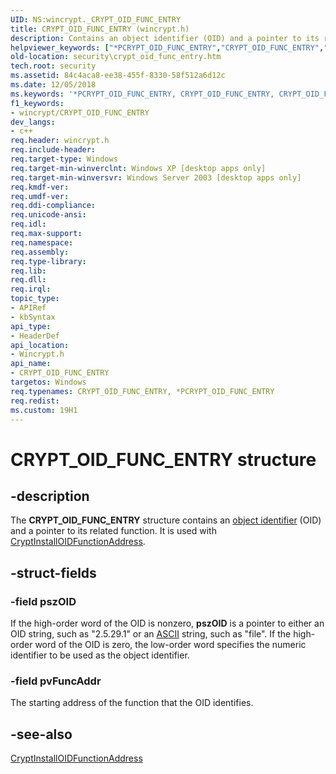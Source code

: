 ```yaml
---
UID: NS:wincrypt._CRYPT_OID_FUNC_ENTRY
title: CRYPT_OID_FUNC_ENTRY (wincrypt.h)
description: Contains an object identifier (OID) and a pointer to its related function.
helpviewer_keywords: ["*PCRYPT_OID_FUNC_ENTRY","CRYPT_OID_FUNC_ENTRY","CRYPT_OID_FUNC_ENTRY structure [Security]","PCRYPT_OID_FUNC_ENTRY","PCRYPT_OID_FUNC_ENTRY structure pointer [Security]","_crypto2_crypt_oid_func_entry","security.crypt_oid_func_entry","wincrypt/CRYPT_OID_FUNC_ENTRY","wincrypt/PCRYPT_OID_FUNC_ENTRY"]
old-location: security\crypt_oid_func_entry.htm
tech.root: security
ms.assetid: 84c4aca8-ee38-455f-8330-58f512a6d12c
ms.date: 12/05/2018
ms.keywords: '*PCRYPT_OID_FUNC_ENTRY, CRYPT_OID_FUNC_ENTRY, CRYPT_OID_FUNC_ENTRY structure [Security], PCRYPT_OID_FUNC_ENTRY, PCRYPT_OID_FUNC_ENTRY structure pointer [Security], _crypto2_crypt_oid_func_entry, security.crypt_oid_func_entry, wincrypt/CRYPT_OID_FUNC_ENTRY, wincrypt/PCRYPT_OID_FUNC_ENTRY'
f1_keywords:
- wincrypt/CRYPT_OID_FUNC_ENTRY
dev_langs:
- c++
req.header: wincrypt.h
req.include-header: 
req.target-type: Windows
req.target-min-winverclnt: Windows XP [desktop apps only]
req.target-min-winversvr: Windows Server 2003 [desktop apps only]
req.kmdf-ver: 
req.umdf-ver: 
req.ddi-compliance: 
req.unicode-ansi: 
req.idl: 
req.max-support: 
req.namespace: 
req.assembly: 
req.type-library: 
req.lib: 
req.dll: 
req.irql: 
topic_type:
- APIRef
- kbSyntax
api_type:
- HeaderDef
api_location:
- Wincrypt.h
api_name:
- CRYPT_OID_FUNC_ENTRY
targetos: Windows
req.typenames: CRYPT_OID_FUNC_ENTRY, *PCRYPT_OID_FUNC_ENTRY
req.redist: 
ms.custom: 19H1
---
```


# CRYPT_OID_FUNC_ENTRY structure


## -description


The <b>CRYPT_OID_FUNC_ENTRY</b> structure contains an <a href="https://docs.microsoft.com/windows/desktop/SecGloss/o-gly">object identifier</a> (OID) and a pointer to its related function. It is used with 
<a href="https://docs.microsoft.com/windows/desktop/api/wincrypt/nf-wincrypt-cryptinstalloidfunctionaddress">CryptInstallOIDFunctionAddress</a>.


## -struct-fields




### -field pszOID

If the high-order word of the OID is nonzero, <b>pszOID</b> is a pointer to either an OID string, such as "2.5.29.1" or an <a href="https://docs.microsoft.com/windows/desktop/SecGloss/a-gly">ASCII</a> string, such as "file". If the high-order word of the OID is zero, the low-order word specifies the numeric identifier to be used as the object identifier.


### -field pvFuncAddr

The starting address of the function that the OID identifies.


## -see-also




<a href="https://docs.microsoft.com/windows/desktop/api/wincrypt/nf-wincrypt-cryptinstalloidfunctionaddress">CryptInstallOIDFunctionAddress</a>
 

 

